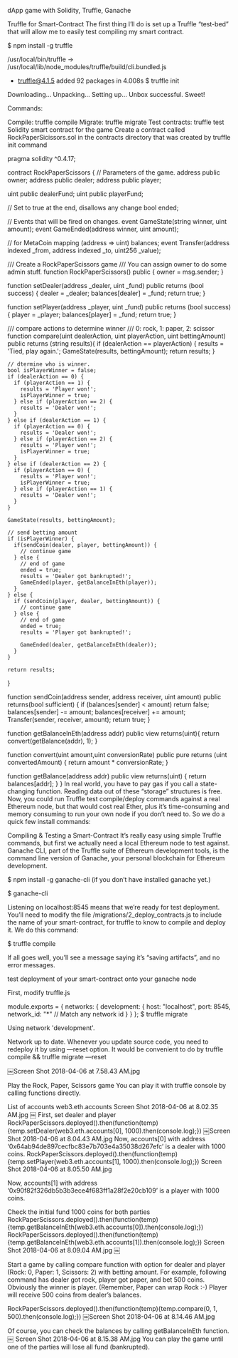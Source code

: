 dApp game with Solidity, Truffle, Ganache

Truffle for Smart-Contract
The first thing I’ll do is set up a Truffle “test-bed” that will allow me to easily test compiling my smart contract.

$ npm install -g truffle

/usr/local/bin/truffle -> /usr/local/lib/node_modules/truffle/build/cli.bundled.js
+ truffle@4.1.5
added 92 packages in 4.008s
$ truffle init

Downloading...
Unpacking...
Setting up...
Unbox successful. Sweet!

Commands:

  Compile:        truffle compile
  Migrate:        truffle migrate
  Test contracts: truffle test
Solidity smart contract for the game
Create a contract called RockPaperSicissors.sol in the contracts directory that was created by truffle init command

pragma solidity ^0.4.17;

contract RockPaperScissors {
  // Parameters of the game.
  address public owner;
  address public dealer;
  address public player;

  uint public dealerFund;
  uint public playerFund;

  // Set to true at the end, disallows any change
  bool ended;

  // Events that will be fired on changes.
  event GameState(string winner, uint amount);
  event GameEnded(address winner, uint amount);

  // for MetaCoin
  mapping (address => uint) balances;
    event Transfer(address indexed _from, address indexed _to, uint256 _value);

  /// Create a RockPaperScissors game
  /// You can assign owner to do some admin stuff.
  function RockPaperScissors() public {
    owner = msg.sender;
  }

  function setDealer(address _dealer, uint _fund) public returns (bool success) {
    dealer = _dealer;
    balances[dealer] = _fund;
    return true;
  }

  function setPlayer(address _player, uint _fund) public returns (bool success) {
    player = _player;
    balances[player] = _fund;
    return true;
  }

  /// compare actions to determine winner
  /// 0: rock, 1: paper, 2: scissor
  function compare(uint dealerAction, uint playerAction, uint bettingAmount) public returns (string results){
    if (dealerAction == playerAction) {
      results = 'Tied, play again.';
      GameState(results, bettingAmount);
      return results;
    }

    // dtermine who is winner.
    bool isPlayerWinner = false;
    if (dealerAction == 0) {
      if (playerAction == 1) {
        results = 'Player won!';
        isPlayerWinner = true;
      } else if (playerAction == 2) {
        results = 'Dealer won!';
      }
    } else if (dealerAction == 1) {
      if (playerAction == 0) {
        results = 'Dealer won!';
      } else if (playerAction == 2) {
        results = 'Player won!';
        isPlayerWinner = true;
      }
    } else if (dealerAction == 2) {
      if (playerAction == 0) {
        results = 'Player won!';
        isPlayerWinner = true;
      } else if (playerAction == 1) {
        results = 'Dealer won!';
      }
    }

    GameState(results, bettingAmount);

    // send betting amount
    if (isPlayerWinner) {
      if(sendCoin(dealer, player, bettingAmount)) {
        // continue game
      } else {
        // end of game
        ended = true;
        results = 'Dealer got bankrupted!';
        GameEnded(player, getBalanceInEth(player));
      }
    } else {
      if (sendCoin(player, dealer, bettingAmount)) {
        // continue game
      } else {
        // end of game
        ended = true;
        results = 'Player got bankrupted!';

        GameEnded(dealer, getBalanceInEth(dealer));
      }
    }

    return results;
  }

  function sendCoin(address sender, address receiver, uint amount) public returns(bool sufficient) {
    if (balances[sender] < amount) return false;
    balances[sender] -= amount;
    balances[receiver] += amount;
    Transfer(sender, receiver, amount);
    return true;
  }

  function getBalanceInEth(address addr) public view returns(uint){
    return convert(getBalance(addr), 1);
  }

  function convert(uint amount,uint conversionRate) public pure returns (uint convertedAmount) {
        return amount * conversionRate;
    }

  function getBalance(address addr) public view returns(uint) {
    return balances[addr];
  }
}
In real world, you have to pay gas if you call a state-changing function. Reading data out of these “storage” structures is free. Now, you could run Truffle test compile/deploy commands against a real Ethereum node, but that would cost real Ether, plus it’s time-consuming and memory consuming to run your own node if you don’t need to. So we do a quick few install commands:

Compiling & Testing a Smart-Contract
It’s really easy using simple Truffle commands, but first we actually need a local Ethereum node to test against. Ganache CLI, part of the Truffle suite of Ethereum development tools, is the command line version of Ganache, your personal blockchain for Ethereum development.

$ npm install -g ganache-cli (if you don’t have installed ganache yet.)

$ ganache-cli

Listening on localhost:8545 means that we’re ready for test deployment. You’ll need to modify the file /migrations/2_deploy_contracts.js to include the name of your smart-contract, for truffle to know to compile and deploy it. We do this command:

$ truffle compile

If all goes well, you’ll see a message saying it’s “saving artifacts”, and no error messages.

test deployment of your smart-contract onto your ganache node

First, modify truffle.js

module.exports = {
   networks: {
   development: {
   host: "localhost",
   port: 8545,
   network_id: "*" // Match any network id
  }
 }
};
$ truffle migrate

Using network 'development'.

Network up to date.
Whenever you update source code, you need to redeploy it by using —reset option. It would be convenient to do by truffle compile && truffle migrate —reset

￼Screen Shot 2018-04-06 at 7.58.43 AM.jpg

Play the Rock, Paper, Scissors game
You can play it with truffle console by calling functions directly.

List of accounts
web3.eth.accounts
Screen Shot 2018-04-06 at 8.02.35 AM.jpg
￼
First, set dealer and player
RockPaperScissors.deployed().then(function(temp){temp.setDealer(web3.eth.accounts[0], 1000).then(console.log);})
￼Screen Shot 2018-04-06 at 8.04.43 AM.jpg
Now, accounts[0] with address ‘0x64ab94de897cecfbc83e7b703e4a35038d267efc’ is a dealer with 1000 coins.
RockPaperScissors.deployed().then(function(temp){temp.setPlayer(web3.eth.accounts[1], 1000).then(console.log);})
Screen Shot 2018-04-06 at 8.05.50 AM.jpg

Now, accounts[1] with address ‘0x90f82f326db5b3b3ece4f683ff1a28f2e20cb109’ is a player with 1000 coins.

Check the initial fund 1000 coins for both parties
RockPaperScissors.deployed().then(function(temp){temp.getBalanceInEth(web3.eth.accounts[0]).then(console.log);})
RockPaperScissors.deployed().then(function(temp){temp.getBalanceInEth(web3.eth.accounts[1]).then(console.log);})
Screen Shot 2018-04-06 at 8.09.04 AM.jpg
￼

Start a game by calling compare function with option for dealer and player (Rock: 0, Paper: 1, Scissors: 2) with betting amount. For example, following command has dealer got rock, player got paper, and bet 500 coins. Obviously the winner is player. (Remember, Paper can wrap Rock :-) Player will receive 500 coins from dealer’s balances.

RockPaperScissors.deployed().then(function(temp){temp.compare(0, 1, 500).then(console.log);})
￼Screen Shot 2018-04-06 at 8.14.46 AM.jpg

Of course, you can check the balances by calling getBalanceInEth function.
￼
Screen Shot 2018-04-06 at 8.15.38 AM.jpg
You can play the game until one of the parties will lose all fund (bankrupted).
